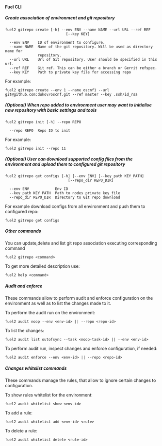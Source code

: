 #### Fuel CLI
##### Create association of environment and git repository
```
fuel2 gitrepo create [-h] --env ENV --name NAME --url URL --ref REF
                            [--key KEY]

  --env ENV    ID of environment to configure.
  --name NAME  Name of the git repository. Will be used as directory name for
               repository.
  --url URL    Url of Git repository. User should be specified in this url.
  --ref REF    Git ref. This can be either a branch or Gerrit refspec.
  --key KEY    Path to private key file for accessing repo
```
For example:
```
fuel2 gitrepo create --env 1 --name oscnf1 --url git@github.com:dukov/oscnf.git --ref master --key .ssh/id_rsa
```

##### (Optional) When repo added to environment user may want to initialise new repository with basic settings and tools
```
fuel2 gitrepo init [-h] --repo REPO

  --repo REPO  Repo ID to init
```
For example:
```
fuel2 gitrepo init --repo 11
```
##### (Optional) User can download supported config files from the environment and upload them to configured git repository
```
fuel2 gitrepo get configs [-h] [--env ENV] [--key_path KEY_PATH]
                             [--repo_dir REPO_DIR]

  --env ENV            Env ID
  --key_path KEY_PATH  Path to nodes private key file
  --repo_dir REPO_DIR  Directory to Git repo download
```
For example download configs from all environment and push them to configured repo:
```
fuel2 gitrepo get configs
```
##### Other commands
You can update,delete and list git repo association executing corresponding command
```
fuel2 gitrepo <command>
```
To get more detailed description use:
```
fuel2 help <command>
```

##### Audit and enforce
These commands allow to perform audit and enforce configuration on the environment as well as to list the changes made to it.

To perform the audit run on the environment:
```
fuel2 audit noop --env <env-id> || --repo <repo-id>
```

To list the changes:
```
fuel2 audit list outofsync --task <noop-task-id> || --env <env-id>
```

To perform audit run, inspect changes and enforce configuration, if needed:
```
fuel2 audit enforce --env <env-id> || --repo <repo-id>
```

##### Changes whitelist commands
These commands manage the rules, that allow to ignore certain changes to configuration.

To show rules whitelist for the environment:
```
fuel2 audit whitelist show <env-id>
```

To add a rule:
```
fuel2 audit whitelist add <env-id> <rule>
```

To delete a rule:
```
fuel2 audit whitelist delete <rule-id>
```
